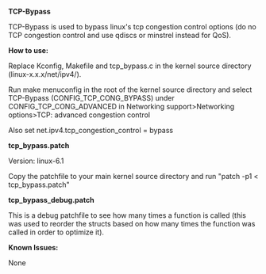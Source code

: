 **TCP-Bypass**

TCP-Bypass is used to bypass linux's tcp congestion control options (do no TCP congestion control and use qdiscs or minstrel instead for QoS).

**How to use:**

Replace Kconfig, Makefile and tcp_bypass.c in the kernel source directory (linux-x.x.x/net/ipv4/).

Run make menuconfig in the root of the kernel source directory and select TCP-Bypass (CONFIG_TCP_CONG_BYPASS) under CONFIG_TCP_CONG_ADVANCED in Networking support>Networking options>TCP: advanced congestion control

Also set net.ipv4.tcp_congestion_control = bypass

**tcp_bypass.patch**

Version: linux-6.1

Copy the patchfile to your main kernel source directory and run "patch -p1 < tcp_bypass.patch"

**tcp_bypass_debug.patch**

This is a debug patchfile to see how many times a function is called (this was used to reorder the structs based on how many times the function was called in order to optimize it).

**Known Issues:**

None
